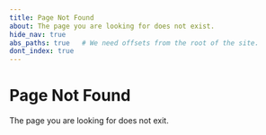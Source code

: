 ```yaml
---
title: Page Not Found
about: The page you are looking for does not exist.
hide_nav: true
abs_paths: true   # We need offsets from the root of the site.
dont_index: true
---
```


# Page Not Found

The page you are looking for does not exit.
